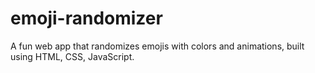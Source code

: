 # emoji-randomizer
A fun web app that randomizes emojis with colors and animations, built using HTML, CSS, JavaScript.

